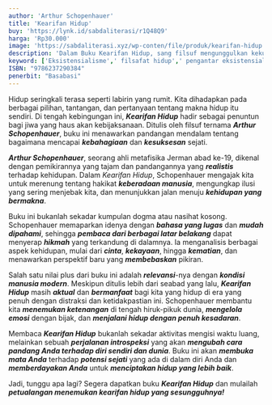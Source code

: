 ```yaml
---
author: 'Arthur Schopenhauer'
title: 'Kearifan Hidup'
buy: 'https://lynk.id/sabdaliterasi/r1Q48Q9'
harga: 'Rp30.000'
image: 'https://sabdaliterasi.xyz/wp-conten/file/produk/kearifan-hidup.jpg'
description: 'Dalam Buku Kearifan Hidup, sang filsuf mengunggulkan kekuatan individu dan kemandirian.'
keyword: ['Eksistensialisme',' filsafat hidup',' pengantar eksistensialisme']
ISBN: "9786237290384"
penerbit: "Basabasi"
---
```

<p>Hidup seringkali terasa seperti labirin yang rumit. Kita dihadapkan pada berbagai pilihan, tantangan, dan pertanyaan tentang makna hidup itu sendiri. Di tengah kebingungan ini, <em><strong>Kearifan Hidup</strong></em> hadir sebagai penuntun bagi jiwa yang haus akan kebijaksanaan. Ditulis oleh filsuf ternama <em><strong>Arthur Schopenhauer</strong></em>, buku ini menawarkan pandangan mendalam tentang bagaimana mencapai <em><strong>kebahagiaan</strong></em> dan <em><strong>kesuksesan</strong></em> sejati.</p><p><em><strong>Arthur Schopenhauer</strong></em>, seorang ahli metafisika Jerman abad ke-19, dikenal dengan pemikirannya yang tajam dan pandangannya yang <em><strong>realistis</strong></em> terhadap kehidupan. Dalam <em>Kearifan Hidup</em>, Schopenhauer mengajak kita untuk merenung tentang hakikat <em><strong>keberadaan manusia</strong></em>, mengungkap ilusi yang sering menjebak kita, dan menunjukkan jalan menuju <em><strong>kehidupan yang bermakna</strong></em>.</p><p>Buku ini bukanlah sekadar kumpulan dogma atau nasihat kosong. Schopenhauer memaparkan idenya dengan <em><strong>bahasa yang lugas</strong></em> dan <em><strong>mudah dipahami</strong></em>, sehingga <em><strong>pembaca dari berbagai latar belakang</strong></em> dapat menyerap <em><strong>hikmah</strong></em> yang terkandung di dalamnya. Ia menganalisis berbagai aspek kehidupan, mulai dari <em><strong>cinta</strong></em>, <em><strong>kekayaan</strong></em>, hingga <em><strong>kematian</strong></em>, dan menawarkan perspektif baru yang <em><strong>membebaskan</strong></em> pikiran.</p><p>Salah satu nilai plus dari buku ini adalah <em><strong>relevansi</strong></em>-nya dengan <em><strong>kondisi manusia modern</strong></em>. Meskipun ditulis lebih dari seabad yang lalu, <em><strong>Kearifan Hidup</strong></em> masih <em><strong>aktual</strong></em> dan <em><strong>bermanfaat</strong></em> bagi kita yang hidup di era yang penuh dengan distraksi dan ketidakpastian ini. Schopenhauer membantu kita <em><strong>menemukan ketenangan</strong></em> di tengah hiruk-pikuk dunia, <em><strong>mengelola emosi</strong></em> dengan bijak, dan <em><strong>menjalani hidup dengan penuh kesadaran</strong></em>.</p><p>Membaca <em><strong>Kearifan Hidup</strong></em> bukanlah sekadar aktivitas mengisi waktu luang, melainkan sebuah <em><strong>perjalanan introspeksi</strong></em> yang akan <em><strong>mengubah cara pandang Anda terhadap diri sendiri dan dunia</strong></em>. Buku ini akan <em><strong>membuka mata Anda</strong></em> terhadap <em><strong>potensi sejati</strong></em> yang ada di dalam diri Anda dan <em><strong>memberdayakan Anda</strong></em> untuk <em><strong>menciptakan hidup yang lebih baik</strong></em>.</p><p>Jadi, tunggu apa lagi? Segera dapatkan buku <em><strong>Kearifan Hidup</strong></em> dan mulailah <em><strong>petualangan menemukan kearifan hidup yang sesungguhnya!</strong></em></p>

